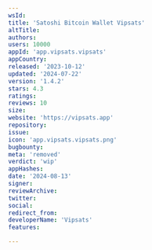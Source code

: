 ```yaml
---
wsId: 
title: 'Satoshi Bitcoin Wallet Vipsats'
altTitle: 
authors: 
users: 10000
appId: 'app.vipsats.vipsats'
appCountry: 
released: '2023-10-12'
updated: '2024-07-22'
version: '1.4.2'
stars: 4.3
ratings: 
reviews: 10
size: 
website: 'https://vipsats.app'
repository: 
issue: 
icon: 'app.vipsats.vipsats.png'
bugbounty: 
meta: 'removed'
verdict: 'wip'
appHashes: 
date: '2024-08-13'
signer: 
reviewArchive: 
twitter: 
social: 
redirect_from: 
developerName: 'Vipsats'
features: 

---
```


